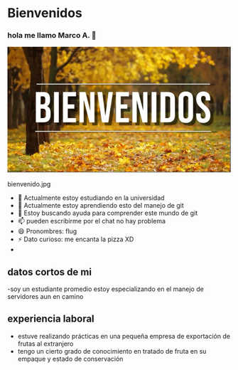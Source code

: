 # Bienvenidos 
### hola me llamo Marco A. 👋
<img src="https://github.com/marcoflug/marcoflug/blob/main/bienvenido.jpg?raw=true" width="800px" padding= "20px">

bienvenido.jpg
- 🔭 Actualmente estoy estudiando en la universidad 
- 🌱 Actualmente estoy aprendiendo esto del manejo de git 
- 🤔 Estoy buscando ayuda para comprender este mundo de git 
- 📫 pueden escribirme por el chat no hay problema 
- 😄 Pronombres: flug 
- ⚡ Dato curioso: me encanta la pizza XD
-
## datos cortos de mi
-soy un estudiante promedio estoy especializando en el manejo de servidores aun en camino 
## experiencia laboral
- estuve realizando prácticas en una pequeña empresa de exportación de frutas al extranjero 
- tengo un cierto grado de conocimiento en tratado de fruta en su empaque y estado de conservación
